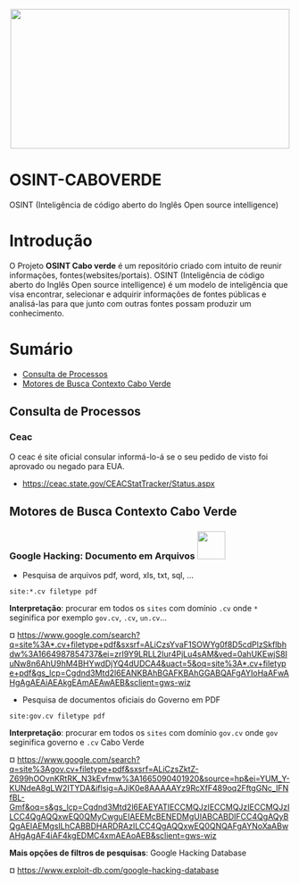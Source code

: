 <p align="center">
<img src=https://user-images.githubusercontent.com/7120422/193465689-a2b8ac6d-4742-4bc2-9e5b-d82abbaca8d4.png width="500" height="250" />

</p>

# OSINT-CABOVERDE
OSINT (Inteligência de código aberto do Inglês Open source intelligence)


# Introdução
O Projeto **OSINT Cabo verde** é um repositório criado com intuito de reunir informações, fontes(websites/portais). 
OSINT (Inteligência de código aberto do Inglês Open source intelligence) é um modelo de inteligência que visa encontrar, selecionar e adquirir informações de fontes públicas e analisá-las para que junto com outras fontes possam produzir um conhecimento.

# Sumário
* <a href="#processo">Consulta de Processos</a>
* <a href="#busca">Motores de Busca Contexto Cabo Verde</a>

<h2>Consulta de Processos<a name="processo"></a></h2>

### Ceac
O ceac é site oficial consular informá-lo-á se o seu pedido de visto foi aprovado ou negado para EUA.
* https://ceac.state.gov/CEACStatTracker/Status.aspx

<h2> Motores de Busca Contexto Cabo Verde<a name="busca"></a></h2>

### Google Hacking: Documento em Arquivos <img src=https://user-images.githubusercontent.com/7120422/194415251-f2f99c1d-4b0f-4f47-8fc2-10c5c48c34e5.png width="50" height="50">


* Pesquisa de arquivos pdf, word, xls, txt, sql, ...

`site:*.cv filetype pdf` 

**Interpretação**: procurar em todos os `sites` com domínio `.cv` onde `*` seginifica por exemplo `gov.cv`, `.cv`, `un.cv`...

¤  https://www.google.com/search?q=site%3A*.cv+filetype+pdf&sxsrf=ALiCzsYvaF1SOWYg0f8D5cdPlzSkflbhdw%3A1664987854737&ei=zrI9Y9LRLL2Iur4PjLu4sAM&ved=0ahUKEwjS8IuNw8n6AhU9hM4BHYwdDjYQ4dUDCA4&uact=5&oq=site%3A*.cv+filetype+pdf&gs_lcp=Cgdnd3Mtd2l6EANKBAhBGAFKBAhGGABQAFgAYIoHaAFwAHgAgAEAiAEAkgEAmAEAwAEB&sclient=gws-wiz

* Pesquisa de documentos oficiais do Governo em PDF

`site:gov.cv filetype pdf` 

**Interpretação**: procurar em todos os `sites` com domínio `gov.cv` onde `gov` seginifica governo e `.cv` Cabo Verde

¤  https://www.google.com/search?q=site%3Agov.cv+filetype+pdf&sxsrf=ALiCzsZktZ-Z699hOOvnKRtRK_N3kEvfmw%3A1665090401920&source=hp&ei=YUM_Y-KUNdeA8gLW2ITYDA&iflsig=AJiK0e8AAAAAYz9RcXfF489oq2FftgGNc_IFNfBL-Gmf&oq=s&gs_lcp=Cgdnd3Mtd2l6EAEYATIECCMQJzIECCMQJzIECCMQJzILCC4QgAQQxwEQ0QMyCwguEIAEEMcBENEDMgUIABCABDIFCC4QgAQyBQgAEIAEMgsILhCABBDHARDRAzILCC4QgAQQxwEQ0QNQAFgAYNoXaABwAHgAgAF4iAF4kgEDMC4xmAEAoAEB&sclient=gws-wiz

**Mais opções de filtros de pesquisas**: Google Hacking Database

¤ https://www.exploit-db.com/google-hacking-database
